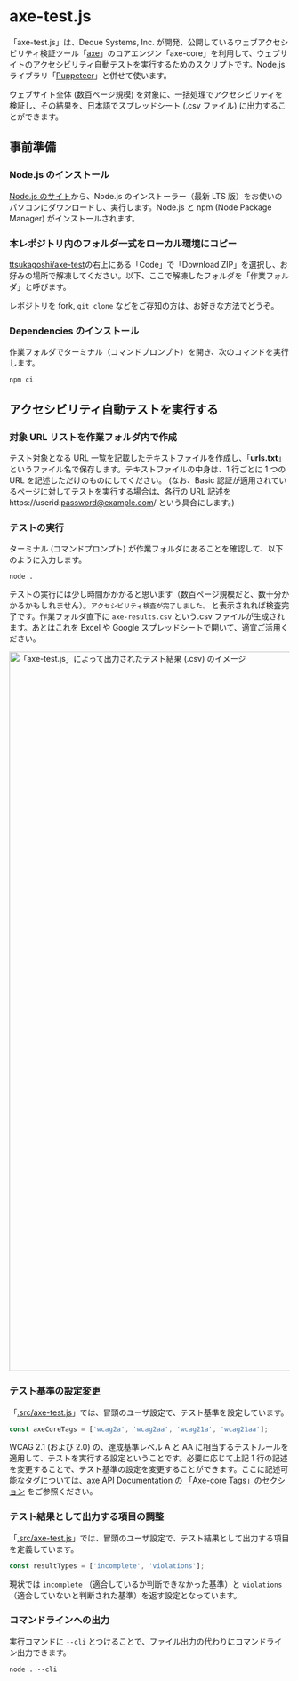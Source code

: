 # axe-test.js

「axe-test.js」は、Deque Systems, Inc. が開発、公開しているウェブアクセシビリティ検証ツール「[axe](https://www.deque.com/axe/)」のコアエンジン「axe-core」を利用して、ウェブサイトのアクセシビリティ自動テストを実行するためのスクリプトです。Node.js ライブラリ「[Puppeteer](https://pptr.dev/)」と併せて使います。

ウェブサイト全体 (数百ページ規模) を対象に、一括処理でアクセシビリティを検証し、その結果を、日本語でスプレッドシート (.csv ファイル) に出力することができます。

## 事前準備

### Node.js のインストール

[Node.js のサイト](https://nodejs.org/ja/)から、Node.js のインストーラー（最新 LTS 版）をお使いのパソコンにダウンロードし、実行します。Node.js と npm (Node Package Manager) がインストールされます。

### 本レポジトリ内のフォルダ一式をローカル環境にコピー

[ttsukagoshi/axe-test](https://github.com/ttsukagoshi/axe-test)の右上にある「Code」で「Download ZIP」を選択し、お好みの場所で解凍してください。以下、ここで解凍したフォルダを「作業フォルダ」と呼びます。

レポジトリを fork, `git clone` などをご存知の方は、お好きな方法でどうぞ。

### Dependencies のインストール

作業フォルダでターミナル（コマンドプロンプト）を開き、次のコマンドを実行します。

```
npm ci
```

## アクセシビリティ自動テストを実行する

### 対象 URL リストを作業フォルダ内で作成

テスト対象となる URL 一覧を記載したテキストファイルを作成し、「**urls.txt**」というファイル名で保存します。テキストファイルの中身は、1 行ごとに 1 つの URL を記述しただけのものにしてください。
(なお、Basic 認証が適用されているページに対してテストを実行する場合は、各行の URL 記述を https://userid:password@example.com/ という具合にします。)

### テストの実行

ターミナル (コマンドプロンプト) が作業フォルダにあることを確認して、以下のように入力します。

```
node .
```

テストの実行には少し時間がかかると思います（数百ページ規模だと、数十分かかるかもしれません）。`アクセシビリティ検査が完了しました。` と表示されれば検査完了です。作業フォルダ直下に `axe-results.csv` という.csv ファイルが生成されます。あとはこれを Excel や Google スプレッドシートで開いて、適宜ご活用ください。

<img width="1294" alt="「axe-test.js」によって出力されたテスト結果 (.csv) のイメージ" src="https://user-images.githubusercontent.com/17394690/108782594-32fb7900-75af-11eb-9d3c-df336d43dc0f.png">

### テスト基準の設定変更

「[.src/axe-test.js](https://github.com/ttsukagoshi/axe-test/blob/main/src/axe-test.js)」では、冒頭のユーザ設定で、テスト基準を設定しています。

```javascript
const axeCoreTags = ['wcag2a', 'wcag2aa', 'wcag21a', 'wcag21aa'];
```

WCAG 2.1 (および 2.0) の、達成基準レベル A と AA に相当するテストルールを適用して、テストを実行する設定ということです。必要に応じて上記 1 行の記述を変更することで、テスト基準の設定を変更することができます。ここに記述可能なタグについては、[axe API Documentation の 「Axe-core Tags」のセクション](https://www.deque.com/axe/core-documentation/api-documentation/#user-content-axe-core-tags) をご参照ください。

### テスト結果として出力する項目の調整

「[.src/axe-test.js](https://github.com/ttsukagoshi/axe-test/blob/main/src/axe-test.js)」では、冒頭のユーザ設定で、テスト結果として出力する項目を定義しています。

```javascript
const resultTypes = ['incomplete', 'violations'];
```

現状では `incomplete` （適合しているか判断できなかった基準）と `violations` （適合していないと判断された基準）を返す設定となっています。

### コマンドラインへの出力

実行コマンドに `--cli` とつけることで、ファイル出力の代わりにコマンドライン出力できます。

```
node . --cli
```
